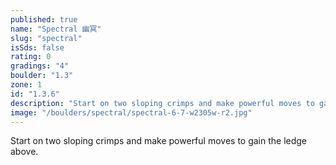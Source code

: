 ```yaml
---
published: true
name: "Spectral 幽冥"
slug: "spectral"
isSds: false
rating: 0
gradings: "4"
boulder: "1.3"
zone: 1
id: "1.3.6"
description: "Start on two sloping crimps and make powerful moves to gain the ledge above."
image: "/boulders/spectral/spectral-6-7-w2305w-r2.jpg"
---
```


Start on two sloping crimps and make powerful moves to gain the ledge above.
